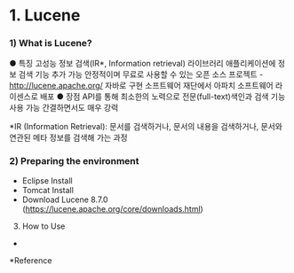 # 1. Lucene
###  1) What is Lucene?
  ● 특징
    고성능 정보 검색(IR*, Information retrieval) 라이브러리
    애플리케이션에 정보 검색 기능 추가 가능
    안정적이며 무료로 사용할 수 있는 오픈 소스 프로젝트 - http://lucene.apache.org/
    자바로 구현
    소프트웨어 재단에서 아파치 소프트웨어 라이센스로 배포
  ● 장점
    API를 통해 최소한의 노력으로 전문(full-text)색인과 검색 기능 사용 가능
    간결하면서도 매우 강력
  
  *IR (Information Retrieval): 문서를 검색하거나, 문서의 내용을 검색하거나, 문서와 연관된 메타 정보를 검색해 가는 과정
  
###  2) Preparing the environment
   - Eclipse Install
   - Tomcat Install
   - Download Lucene 8.7.0 (https://lucene.apache.org/core/downloads.html)
  
  3) How to Use
   - 
   
  
   
*Reference
